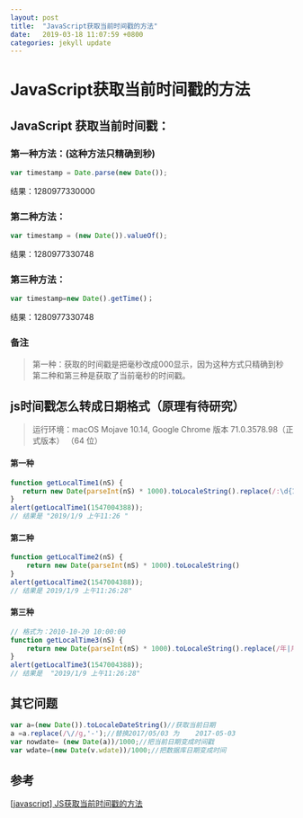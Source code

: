 ```yaml
---
layout: post
title:  "JavaScript获取当前时间戳的方法"
date:   2019-03-18 11:07:59 +0800
categories: jekyll update
---
```


# JavaScript获取当前时间戳的方法

## JavaScript 获取当前时间戳：
### 第一种方法：(这种方法只精确到秒)

```javascript
var timestamp = Date.parse(new Date());
```
结果：1280977330000

### 第二种方法：

```javascript
var timestamp = (new Date()).valueOf();
```
结果：1280977330748

### 第三种方法：

```javascript
var timestamp=new Date().getTime()；
```

结果：1280977330748

### 备注


>第一种：获取的时间戳是把毫秒改成000显示，因为这种方式只精确到秒
第二种和第三种是获取了当前毫秒的时间戳。



## js时间戳怎么转成日期格式（原理有待研究）

> 运行环境：macOS Mojave 10.14, Google Chrome 版本 71.0.3578.98（正式版本） （64 位）

#### 第一种

```javascript
function getLocalTime1(nS) {     
   return new Date(parseInt(nS) * 1000).toLocaleString().replace(/:\d{1,2}$/,' ');     
}
alert(getLocalTime1(1547004388));
// 结果是 "2019/1/9 上午11:26 "
```

#### 第二种

```javascript
function getLocalTime2(nS) {     
	return new Date(parseInt(nS) * 1000).toLocaleString()
}
alert(getLocalTime2(1547004388));
// 结果是 2019/1/9 上午11:26:28"
```

#### 第三种

```javascript
// 格式为：2010-10-20 10:00:00
function getLocalTime3(nS) {
    return new Date(parseInt(nS) * 1000).toLocaleString().replace(/年|月/g, "-").replace(/日/g, " ");      
}
alert(getLocalTime3(1547004388));
// 结果是  "2019/1/9 上午11:26:28"
```



## 其它问题

```javascript
var a=(new Date()).toLocaleDateString()//获取当前日期
a =a.replace(/\//g,'-');//替换2017/05/03 为    2017-05-03
var nowdate= (new Date(a))/1000;//把当前日期变成时间戳
var wdate=(new Date(v.wdate))/1000;//把数据库日期变成时间
```



## 参考

[[javascript\] JS获取当前时间戳的方法](https://www.cnblogs.com/lipcblog/p/6725347.html)